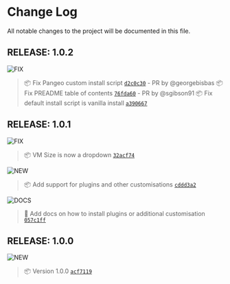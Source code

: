 # Change Log
All notable changes to the project will be documented in this file.

## RELEASE: 1.0.2
![FIX](https://img.shields.io/badge/-FIX-gray.svg?colorB=FC427B)
> 📦 Fix Pangeo custom install script [`d2c0c30`](https://github.com/trallard/TLJH-azure-button/commit/7a72e0d62880677996941011a4dad8ffad2c0c30) - PR by @georgebisbas
> 📦 Fix PREADME table of contents [`76fda60`](https://github.com/trallard/TLJH-azure-button/commit/d6b562e2637e695443d1d068e1a8d4bb376fda60) - PR by @sgibson91
> 📦 Fix default install script is vanilla install [`a390667`](https://github.com/trallard/TLJH-azure-button/commit/d7bc35f3f816dd17f48e96625fe58a31fa390667) 

## RELEASE: 1.0.1
![FIX](https://img.shields.io/badge/-FIX-gray.svg?colorB=FC427B)
> 📦 VM Size is now a dropdown [`32acf74`](https://github.com/trallard/TLJH-azure-button/commit/32acf74a892e0d5eed70177cfb712d31f7f9fe58)

![NEW](https://img.shields.io/badge/-NEW-gray.svg?colorB=12CBC4)

> 📦 Add support for plugins and other customisations [`cddd3a2`](https://github.com/trallard/TLJH-azure-button/commit/cddd3a273f97634ec429c5a8837bf123a6ab71d9)

![DOCS](https://img.shields.io/badge/-DOCS-gray.svg?colorB=686de0)
> 📖 Add docs on how to install plugins or additional customisation [`057c1ff`](https://github.com/trallard/TLJH-azure-button/commit/057c1ffe5a45dbecf8cc5c946cea4f4a7ef14b67)

## RELEASE: 1.0.0

![NEW](https://img.shields.io/badge/-NEW-gray.svg?colorB=12CBC4)

> 📦 Version 1.0.0 [`acf7119`](https://github.com/trallard/TLJH-azure-button/commit/acf7119484075d6ec0bb4e4b19e5757691d62b09) <br>
